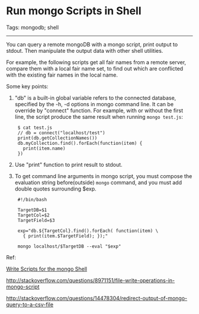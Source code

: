 # Run mongo Scripts in Shell
Tags: mongodb; shell

------

You can query a remote mongoDB with a mongo script, print output to stdout.
Then manipulate the output data with other shell utilities.

For example, the following scripts get all fair names from a remote server,
compare them with a local fair name set,
to find out which are conflicted with the existing fair names in the local name.

Some key points:

1. "db" is a built-in global variable refers to the connected database, 
   specified by the -h, -d options in mongo command line.
   It can be override by "connect" function.
   For example, with or without the first line, the script produce
   the same result when running `mongo test.js`:

        $ cat test.js
        // db = connect("localhost/test")
        print(db.getCollectionNames())
        db.myCollection.find().forEach(function(item) {
          print(item.name)
        })

1. Use "print" function to print result to stdout.

1. To get command line arguments in mongo script,
   you must compose the evaluation string before(outside) `mongo` command,
   and you must add double quotes surrounding $exp.

        #!/bin/bash

        TargetDB=$1
        TargetCol=$2
        TargetField=$3

        exp="db.${TargetCol}.find().forEach( function(item) \
          { print(item.$TargetField); });"

        mongo localhost/$TargetDB --eval "$exp"

Ref:

[Write Scripts for the mongo Shell](http://docs.mongodb.org/manual/tutorial/write-scripts-for-the-mongo-shell/)

http://stackoverflow.com/questions/8971151/file-write-operations-in-mongo-script

http://stackoverflow.com/questions/14478304/redirect-output-of-mongo-query-to-a-csv-file
